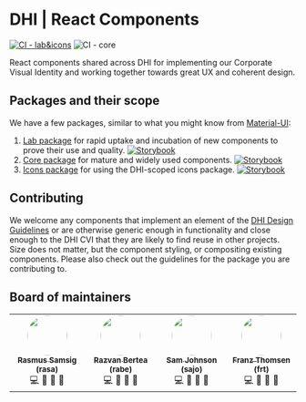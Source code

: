 # DHI | React Components
[![CI - lab&icons](https://github.com/DHI/react-components/actions/workflows/main-lab-icons.yml/badge.svg)](https://github.com/DHI/react-components/actions/workflows/main-lab-icons.yml)
![CI - core](https://github.com/DHI/react-components/workflows/CI/badge.svg)


React components shared across DHI for implementing our Corporate Visual Identity and working together towards great UX and coherent design.


## Packages and their scope

We have a few packages, similar to what you might know from [Material-UI](https://material-ui.com/components/about-the-lab/):
1. [Lab package](packages/react-components-lab) for rapid uptake and incubation of new components to prove their use and quality. [![Storybook](https://raw.githubusercontent.com/storybookjs/brand/master/badge/badge-storybook.svg)](https://react-components-lab.dhigroup.com/)
2. [Core package](packages/react-components) for mature and widely used components. [![Storybook](https://raw.githubusercontent.com/storybookjs/brand/master/badge/badge-storybook.svg)](https://domainservices.dhigroup.com/)
3. [Icons package](packages/icons) for using the DHI-scoped icons package. [![Storybook](https://raw.githubusercontent.com/storybookjs/brand/master/badge/badge-storybook.svg)](https://react-components-lab.dhigroup.com/)

## Contributing

We welcome any components that implement an element of the [DHI Design Guidelines](https://www.figma.com/file/pSfX5GNsa6xhKGbi3DWQtn/DHI-Official-Guidelines) or are otherwise generic enough in functionality and close enough to the DHI CVI that they are likely to find reuse in other projects. Size does not matter, but the component styling, or compositing existing components. Please also check out the guidelines for the package you are contributing to.


## Board of maintainers

<table>
  <tr style="border: none">
    <td align="center" style="border: none">
      <a href="https://github.com/rasa2k">
        <img src="https://avatars.githubusercontent.com/rasa2k" width="70px" style="border-radius: 50%" />
        <br />
        <sub>
          <b>Rasmus Samsig (rasa)</b>
        </sub>
      </a>
      <br />
      <span title="Coder">💻</span>
      <span title="Documenter">📖</span>
      <span title="Designer">🎨</span>
      <span title="Bug Reporter">🐛</span>
    </td>
    <td align="center" style="border: none">
      <a href="https://github.com/bertearazvan">
        <img src="https://avatars.githubusercontent.com/bertearazvan" width="70px" style="border-radius: 50%" />
        <br />
        <sub>
          <b>Razvan Bertea (rabe)</b>
        </sub>
      </a>
      <br />
      <span title="Coder">💻</span>
      <span title="Documenter">📖</span>
      <span title="Designer">🎨</span>
      <span title="Bug Reporter">🐛</span>
    </td>
    <td align="center" style="border: none">
      <a href="https://github.com/nfour">
        <img src="https://avatars.githubusercontent.com/nfour" width="70px" style="border-radius: 50%" />
        <br />
        <sub>
          <b>Sam Johnson (sajo)</b>
        </sub>
      </a>
      <br />
      <span title="Coder">💻</span>
      <span title="Documenter">📖</span>
      <span title="Designer">🎨</span>
      <span title="Bug Reporter">🐛</span>
    </td>
    <td align="center" style="border: none">
      <a href="https://github.com/FranzThomsen1089">
        <img src="https://avatars.githubusercontent.com/FranzThomsen1089" width="70px" style="border-radius: 50%" />
        <br />
        <sub>
          <b>Franz Thomsen (frt)</b>
        </sub>
      </a>
      <br />
      <span title="Coder">💻</span>
      <span title="Documenter">📖</span>
      <span title="Designer">🎨</span>
      <span title="Bug Reporter">🐛</span>
    </td>
  </tr>
</table>
